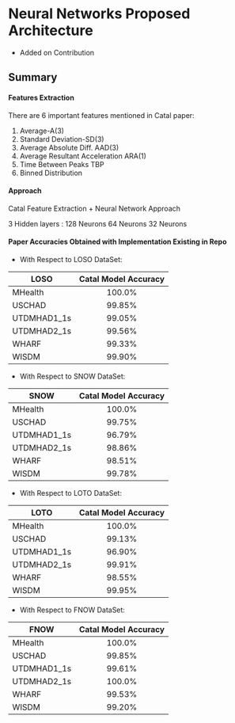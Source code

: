 # Neural Networks Proposed Architecture 
- Added on Contribution

## Summary
  
#### Features Extraction
There are 6 important features mentioned in Catal paper:
1. Average-A(3)
2. Standard Deviation-SD(3)
3. Average Absolute Diff. AAD(3)
4. Average Resultant Acceleration ARA(1)
5. Time Between Peaks TBP
6. Binned Distribution

#### Approach
Catal Feature Extraction + Neural Network Approach

3 Hidden layers :
128 Neurons
64 Neurons
32 Neurons

#### Paper Accuracies Obtained with Implementation Existing in Repo
- With Respect to LOSO DataSet:

| LOSO          | Catal Model Accuracy | 
| ------------- |:--------------------:| 
| MHealth       | 100.0%               |
| USCHAD        | 99.85%               | 
| UTDMHAD1_1s   | 99.05%               |
| UTDMHAD2_1s   | 99.56%               |
| WHARF         | 99.33%               | 
| WISDM         | 99.90%               |

- With Respect to SNOW DataSet:

| SNOW          | Catal Model Accuracy | 
| ------------- |:--------------------:| 
| MHealth       | 100.0%               |
| USCHAD        | 99.75%               | 
| UTDMHAD1_1s   | 96.79%               |
| UTDMHAD2_1s   | 98.86%               |
| WHARF         | 98.51%               | 
| WISDM         | 99.78%               |
 
- With Respect to LOTO DataSet:

| LOTO          | Catal Model Accuracy | 
| ------------- |:--------------------:| 
| MHealth       | 100.0%               |
| USCHAD        | 99.13%               | 
| UTDMHAD1_1s   | 96.90%               |
| UTDMHAD2_1s   | 99.91%               |
| WHARF         | 98.55%               | 
| WISDM         | 99.95%               |

- With Respect to FNOW DataSet:

| FNOW          | Catal Model Accuracy | 
| ------------- |:--------------------:| 
| MHealth       | 100.0%               |
| USCHAD        | 99.85%               | 
| UTDMHAD1_1s   | 99.61%               |
| UTDMHAD2_1s   | 100.0%               |
| WHARF         | 99.53%               | 
| WISDM         | 99.20%               |

